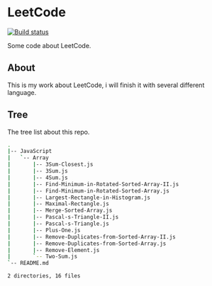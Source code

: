 LeetCode
========

[![Build status](https://ci.appveyor.com/api/projects/status/2b3hf6x94n1fqbd4?svg=true)](https://ci.appveyor.com/project/liril-net/leetcode)

Some code about LeetCode.

About
-----

This is my work about LeetCode, i will finish it with several different language.

Tree
----

The tree list about this repo.

```bash
.
|-- JavaScript
|   `-- Array
|       |-- 3Sum-Closest.js
|       |-- 3Sum.js
|       |-- 4Sum.js
|       |-- Find-Minimum-in-Rotated-Sorted-Array-II.js
|       |-- Find-Minimum-in-Rotated-Sorted-Array.js
|       |-- Largest-Rectangle-in-Histogram.js
|       |-- Maximal-Rectangle.js
|       |-- Merge-Sorted-Array.js
|       |-- Pascal-s-Triangle-II.js
|       |-- Pascal-s-Triangle.js
|       |-- Plus-One.js
|       |-- Remove-Duplicates-from-Sorted-Array-II.js
|       |-- Remove-Duplicates-from-Sorted-Array.js
|       |-- Remove-Element.js
|       `-- Two-Sum.js
`-- README.md

2 directories, 16 files
```
